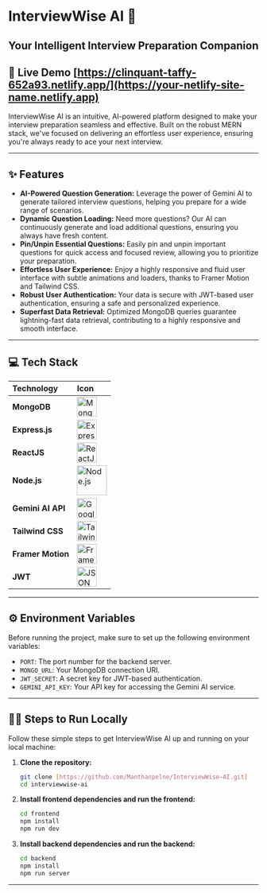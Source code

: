 # InterviewWise AI 🚀

## Your Intelligent Interview Preparation Companion

## 🔗 Live Demo  [https://clinquant-taffy-652a93.netlify.app/](https://your-netlify-site-name.netlify.app) 

InterviewWise AI is an intuitive, AI-powered platform designed to make your interview preparation seamless and effective. Built on the robust MERN stack, we've focused on delivering an effortless user experience, ensuring you're always ready to ace your next interview.

---

## ✨ Features

* **AI-Powered Question Generation:** Leverage the power of Gemini AI to generate tailored interview questions, helping you prepare for a wide range of scenarios.
* **Dynamic Question Loading:** Need more questions? Our AI can continuously generate and load additional questions, ensuring you always have fresh content.
* **Pin/Unpin Essential Questions:** Easily pin and unpin important questions for quick access and focused review, allowing you to prioritize your preparation.
* **Effortless User Experience:** Enjoy a highly responsive and fluid user interface with subtle animations and loaders, thanks to Framer Motion and Tailwind CSS.
* **Robust User Authentication:** Your data is secure with JWT-based user authentication, ensuring a safe and personalized experience.
* **Superfast Data Retrieval:** Optimized MongoDB queries guarantee lightning-fast data retrieval, contributing to a highly responsive and smooth interface.

---

## 💻 Tech Stack

| Technology | Icon |
| :--------------- | :------------------------------------------------------------------------------------------------------------------------------------------------------- |
| **MongoDB** | <img src="https://img.icons8.com/color/40/000000/mongodb.png" alt="MongoDB" width="40" height="40"/> |
| **Express.js** | <img src="https://img.icons8.com/fluent/40/000000/express-js.png" alt="Express.js" width="40" height="40"/> |
| **ReactJS** | <img src="https://img.icons8.com/color/40/000000/react-native.png" alt="ReactJS" width="40" height="40"/> |
| **Node.js** | <img src="https://img.icons8.com/color/40/000000/nodejs.png" alt="Node.js" width="60" height="60"/> |
| **Gemini AI API**| <img src="https://img.icons8.com/?size=100&id=mrNoLXFmvXDX&format=png&color=000000" alt="Google Gemini" width="40" height="40"/> |
| **Tailwind CSS** | <img src="https://img.icons8.com/?size=96&id=4PiNHtUJVbLs&format=png" alt="Tailwind CSS" width="40" height="40"/> |
| **Framer Motion**| <img src="https://cdn.worldvectorlogo.com/logos/framer-motion.svg" alt="Framer Motion" width="40" height="40"/> |
| **JWT** | <img src="https://cdn.worldvectorlogo.com/logos/jwt-3.svg" alt="JSON Web Tokens" width="40" height="40"/> |

---

## ⚙️ Environment Variables

Before running the project, make sure to set up the following environment variables:

* `PORT`: The port number for the backend server.
* `MONGO_URL`: Your MongoDB connection URI.
* `JWT_SECRET`: A secret key for JWT-based authentication.
* `GEMINI_API_KEY`: Your API key for accessing the Gemini AI service.

---

## 🏃‍♀️ Steps to Run Locally

Follow these simple steps to get InterviewWise AI up and running on your local machine:

1.  **Clone the repository:**

    ```bash
    git clone [https://github.com/Manthanpelne/InterviewWise-AI.git]
    cd interviewwise-ai
    ```

2.  **Install frontend dependencies and run the frontend:**

    ```bash
    cd frontend
    npm install
    npm run dev
    ```

3.  **Install backend dependencies and run the backend:**

    ```bash
    cd backend
    npm install
    npm run server
    ```

---


